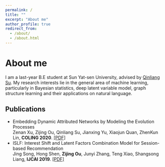 ```yaml
---
permalink: /
title: ""
excerpt: "About me"
author_profile: true
redirect_from: 
  - /about/
  - /about.html
---
```


About me
======
I am a last-year B.E student at Sun Yat-sen University, advised by [Qinliang Su](http://sdcs.sysu.edu.cn/content/3796). My research interests lie in the general area of machine learning, particularly in Bayesian statistics, deep latent variable model, graph structure learning and their applications on natural language.

Publications
------
- Embedding Dynamic Attributed Networks by Modeling the Evolution Processes <br>
 Zenan Xu, Zijing Ou, Qinliang Su, Jianxing Yu, Xiaojun Quan, ZhenKun Lin, <b>COLING 2020</b>. <a href="hhttps://www.aclweb.org/anthology/2020.coling-main.600.pdf">[PDF]</a>
- ISLF: Interest Shift and Latent Factors Combination Model for Session-based Recommendation <br>
 Jing Song, Hong Shen, <b>Zijing Ou</b>, Junyi Zhang, Teng Xiao, Shangsong Liang, <b>IJCAI 2019</b>. <a href="https://www.ijcai.org/Proceedings/2019/0799.pdf">[PDF]</a>



